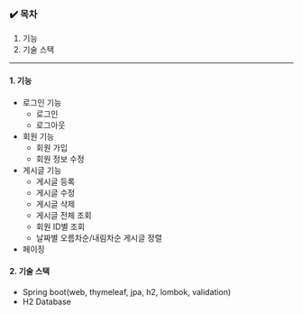 ### ✔️ 목차
1. 기능
2. 기술 스택

---

#### 1. 기능
* 로그인 기능
  - 로그인
  - 로그아웃
* 회원 기능
  - 회원 가입
  - 회원 정보 수정
* 게시글 기능
  - 게시글 등록
  - 게시글 수정
  - 게시글 삭제
  - 게시글 전체 조회
  - 회원 ID별 조회
  - 날짜별 오름차순/내림차순 게시글 정렬
* 페이징

#### 2. 기술 스택
* Spring boot(web, thymeleaf, jpa, h2, lombok, validation)
* H2 Database
